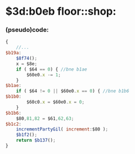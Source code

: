 ﻿
# $3d:b0eb floor::shop:


### (pseudo)code:
```js
{
	//...
$b19a:
	$8f74();
	x = $8e;
	if ( $64 == 0) { //bne b1ae
		$60e0.x -= 1;
	}
$b1ae:
	if ( $64 != 0 || $60e0.x == 0) { //bne b1b6
$b1b0:
		$60c0.x = $60e0.x = 0;
	}
$b1b6:
	$80,81,82 = $61,62,63;
$b1c2:
	incrementPartyGil( increment:$80 );
	$b1f2();
	return $b137();
}
```



